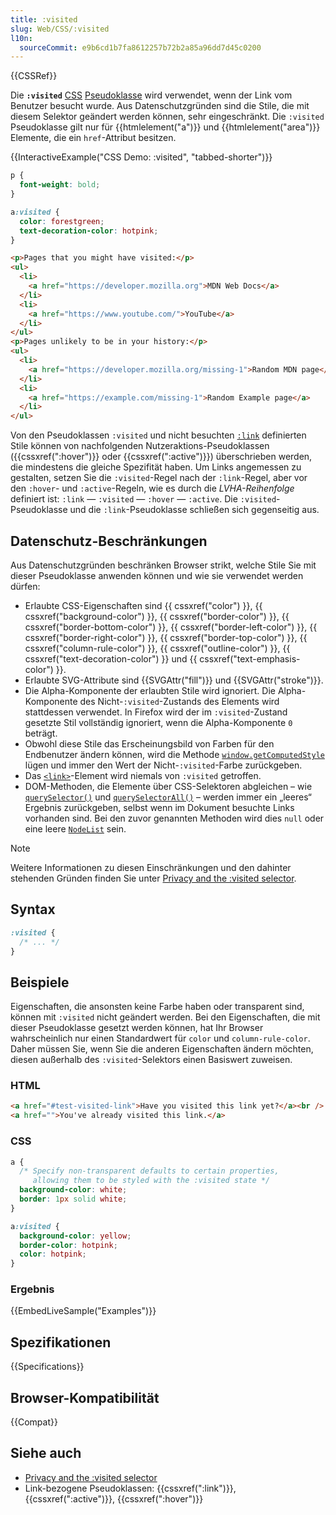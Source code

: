 ```yaml
---
title: :visited
slug: Web/CSS/:visited
l10n:
  sourceCommit: e9b6cd1b7fa8612257b72b2a85a96dd7d45c0200
---
```


{{CSSRef}}

Die **`:visited`** [CSS](/de/docs/Web/CSS) [Pseudoklasse](/de/docs/Web/CSS/Pseudo-classes) wird verwendet, wenn der Link vom Benutzer besucht wurde. Aus Datenschutzgründen sind die Stile, die mit diesem Selektor geändert werden können, sehr eingeschränkt. Die `:visited` Pseudoklasse gilt nur für {{htmlelement("a")}} und {{htmlelement("area")}} Elemente, die ein `href`-Attribut besitzen.

{{InteractiveExample("CSS Demo: :visited", "tabbed-shorter")}}

```css interactive-example
p {
  font-weight: bold;
}

a:visited {
  color: forestgreen;
  text-decoration-color: hotpink;
}
```

```html interactive-example
<p>Pages that you might have visited:</p>
<ul>
  <li>
    <a href="https://developer.mozilla.org">MDN Web Docs</a>
  </li>
  <li>
    <a href="https://www.youtube.com/">YouTube</a>
  </li>
</ul>
<p>Pages unlikely to be in your history:</p>
<ul>
  <li>
    <a href="https://developer.mozilla.org/missing-1">Random MDN page</a>
  </li>
  <li>
    <a href="https://example.com/missing-1">Random Example page</a>
  </li>
</ul>
```

Von den Pseudoklassen `:visited` und nicht besuchten [`:link`](/de/docs/Web/CSS/:link) definierten Stile können von nachfolgenden Nutzeraktions-Pseudoklassen ({{cssxref(":hover")}} oder {{cssxref(":active")}}) überschrieben werden, die mindestens die gleiche Spezifität haben. Um Links angemessen zu gestalten, setzen Sie die `:visited`-Regel nach der `:link`-Regel, aber vor den `:hover`- und `:active`-Regeln, wie es durch die _LVHA-Reihenfolge_ definiert ist: `:link` — `:visited` — `:hover` — `:active`. Die `:visited`-Pseudoklasse und die `:link`-Pseudoklasse schließen sich gegenseitig aus.

## Datenschutz-Beschränkungen

Aus Datenschutzgründen beschränken Browser strikt, welche Stile Sie mit dieser Pseudoklasse anwenden können und wie sie verwendet werden dürfen:

- Erlaubte CSS-Eigenschaften sind {{ cssxref("color") }}, {{ cssxref("background-color") }}, {{ cssxref("border-color") }}, {{ cssxref("border-bottom-color") }}, {{ cssxref("border-left-color") }}, {{ cssxref("border-right-color") }}, {{ cssxref("border-top-color") }}, {{ cssxref("column-rule-color") }}, {{ cssxref("outline-color") }}, {{ cssxref("text-decoration-color") }} und {{ cssxref("text-emphasis-color") }}.
- Erlaubte SVG-Attribute sind {{SVGAttr("fill")}} und {{SVGAttr("stroke")}}.
- Die Alpha-Komponente der erlaubten Stile wird ignoriert. Die Alpha-Komponente des Nicht-`:visited`-Zustands des Elements wird stattdessen verwendet. In Firefox wird der im `:visited`-Zustand gesetzte Stil vollständig ignoriert, wenn die Alpha-Komponente `0` beträgt.
- Obwohl diese Stile das Erscheinungsbild von Farben für den Endbenutzer ändern können, wird die Methode [`window.getComputedStyle`](/de/docs/Web/API/Window/getComputedStyle) lügen und immer den Wert der Nicht-`:visited`-Farbe zurückgeben.
- Das [`<link>`](/de/docs/Web/HTML/Reference/Elements/link)-Element wird niemals von `:visited` getroffen.
- DOM-Methoden, die Elemente über CSS-Selektoren abgleichen – wie [`querySelector()`](/de/docs/Web/API/Document/querySelector) und [`querySelectorAll()`](/de/docs/Web/API/Document/querySelectorAll) – werden immer ein „leeres“ Ergebnis zurückgeben, selbst wenn im Dokument besuchte Links vorhanden sind. Bei den zuvor genannten Methoden wird dies `null` oder eine leere [`NodeList`](/de/docs/Web/API/NodeList) sein.

> [!NOTE]
> Weitere Informationen zu diesen Einschränkungen und den dahinter stehenden Gründen finden Sie unter [Privacy and the :visited selector](/de/docs/Web/CSS/CSS_selectors/Privacy_and_the_visited_selector).

## Syntax

```css
:visited {
  /* ... */
}
```

## Beispiele

Eigenschaften, die ansonsten keine Farbe haben oder transparent sind, können mit `:visited` nicht geändert werden. Bei den Eigenschaften, die mit dieser Pseudoklasse gesetzt werden können, hat Ihr Browser wahrscheinlich nur einen Standardwert für `color` und `column-rule-color`. Daher müssen Sie, wenn Sie die anderen Eigenschaften ändern möchten, diesen außerhalb des `:visited`-Selektors einen Basiswert zuweisen.

### HTML

```html
<a href="#test-visited-link">Have you visited this link yet?</a><br />
<a href="">You've already visited this link.</a>
```

### CSS

```css
a {
  /* Specify non-transparent defaults to certain properties,
     allowing them to be styled with the :visited state */
  background-color: white;
  border: 1px solid white;
}

a:visited {
  background-color: yellow;
  border-color: hotpink;
  color: hotpink;
}
```

### Ergebnis

{{EmbedLiveSample("Examples")}}

## Spezifikationen

{{Specifications}}

## Browser-Kompatibilität

{{Compat}}

## Siehe auch

- [Privacy and the :visited selector](/de/docs/Web/CSS/CSS_selectors/Privacy_and_the_visited_selector)
- Link-bezogene Pseudoklassen: {{cssxref(":link")}}, {{cssxref(":active")}}, {{cssxref(":hover")}}
